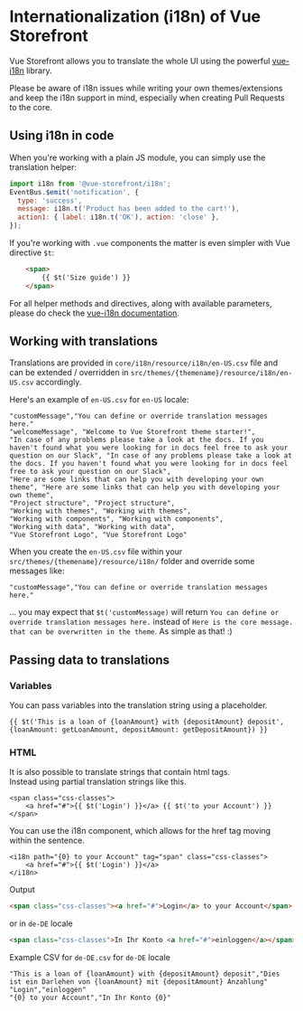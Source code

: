 # Internationalization (i18n) of Vue Storefront

Vue Storefront allows you to translate the whole UI using the powerful [vue-i18n](http://kazupon.github.io/vue-i18n/) library.

Please be aware of i18n issues while writing your own themes/extensions and keep the i18n support in mind, especially when creating Pull Requests to the core.

## Using i18n in code

When you're working with a plain JS module, you can simply use the translation helper:

```js
import i18n from '@vue-storefront/i18n';
EventBus.$emit('notification', {
  type: 'success',
  message: i18n.t('Product has been added to the cart!'),
  action1: { label: i18n.t('OK'), action: 'close' },
});
```

If you're working with `.vue` components the matter is even simpler with Vue directive `$t`:

```html
    <span>
        {{ $t('Size guide') }}
    </span>
```

For all helper methods and directives, along with available parameters, please do check the [vue-i18n documentation](http://kazupon.github.io/vue-i18n/introduction.html).

## Working with translations

Translations are provided in `core/i18n/resource/i18n/en-US.csv` file and can be extended / overridden in `src/themes/{themename}/resource/i18n/en-US.csv` accordingly.

Here's an example of `en-US.csv` for `en-US` locale:

```csv
"customMessage","You can define or override translation messages here."
"welcomeMessage", "Welcome to Vue Storefront theme starter!",
"In case of any problems please take a look at the docs. If you haven't found what you were looking for in docs feel free to ask your question on our Slack", "In case of any problems please take a look at the docs. If you haven't found what you were looking for in docs feel free to ask your question on our Slack",
"Here are some links that can help you with developing your own theme", "Here are some links that can help you with developing your own theme",
"Project structure", "Project structure",
"Working with themes", "Working with themes",
"Working with components", "Working with components",
"Working with data", "Working with data",
"Vue Storefront Logo", "Vue Storefront Logo"
```

When you create the `en-US.csv` file within your `src/themes/{themename}/resource/i18n/` folder and override some messages like:

```csv
"customMessage","You can define or override translation messages here."
```

... you may expect that `$t('customMessage)` will return `You can define or override translation messages here.` instead of `Here is the core message. that can be overwritten in the theme`. As simple as that! :)


## Passing data to translations

### Variables
You can pass variables into the translation string using a placeholder.
```vue
{{ $t('This is a loan of {loanAmount} with {depositAmount} deposit', {loanAmount: getLoanAmount, depositAmount: getDepositAmount}) }}
```

### HTML
It is also possible to translate strings that contain html tags.<br>
Instead using partial translation strings like this.
```vue
<span class="css-classes">
    <a href="#">{{ $t('Login') }}</a> {{ $t('to your Account') }}
</span>
```
You can use the i18n component, which allows for the href tag moving within the sentence.
```vue
<i18n path="{0} to your Account" tag="span" class="css-classes">
    <a href="#">{{ $t('Login') }}</a>
</i18n>
```
Output
```html
<span class="css-classes"><a href="#">Login</a> to your Account</span>
```
or in `de-DE` locale
```html
<span class="css-classes">In Ihr Konto <a href="#">einloggen</a></span>
```

Example CSV for `de-DE.csv` for `de-DE` locale
```csv
"This is a loan of {loanAmount} with {depositAmount} deposit","Dies ist ein Darlehen von {loanAmount} mit {depositAmount} Anzahlung"
"Login","einloggen"
"{0} to your Account","In Ihr Konto {0}"
```
